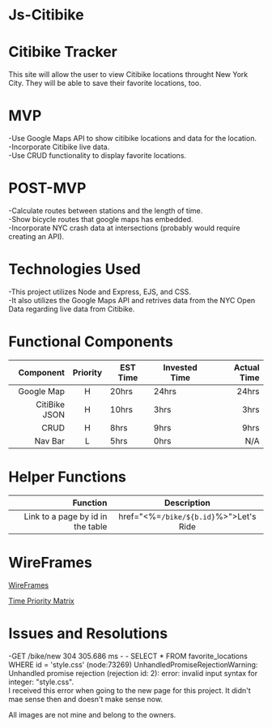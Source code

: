 # Js-Citibike  

# Citibike Tracker
This site will allow the user to view Citibike locations throught New York City. They will be able to save their favorite locations, too.

# MVP
-Use Google Maps API to show citibike locations and data for the location.  
-Incorporate Citibike live data.  
-Use CRUD functionality to display favorite locations.  

# POST-MVP
-Calculate routes between stations and the length of time.  
-Show bicycle routes that google maps has embedded.  
-Incorporate NYC crash data at intersections (probably would require creating an API).   

# Technologies Used
-This project utilizes Node and Express, EJS, and CSS.   
-It also utilizes the Google Maps API and retrives data from the NYC Open Data regarding live data from Citibike.   

# Functional Components
|Component|Priority|EST Time|Invested Time|Actual Time|
|--------:|:------:|--------|-------------|----------:|
|Google Map| H     |  20hrs | 24hrs       |  24hrs    |
| CitiBike JSON| H |  10hrs | 3hrs        |  3hrs     |
| CRUD     |  H     |  8hrs  | 9hrs       |    9hrs    |
| Nav Bar  |   L    |  5hrs  |  0hrs      |      N/A    |

# Helper Functions
|Function | Description |
|--------:|:-----------:|
|Link to a page by id in the table | href="<%=`/bike/${b.id}`%>">Let's Ride |


# WireFrames
[WireFrames](http://res.cloudinary.com/jkarlin929/image/upload/v1519175908/WireFrameCiti.jpg)

[Time Priority Matrix](http://res.cloudinary.com/jkarlin929/image/upload/v1519175941/Time%20Matrix.jpg)

# Issues and Resolutions
-GET /bike/new 304 305.686 ms - -
SELECT * FROM favorite_locations WHERE id = 'style.css'
(node:73269) UnhandledPromiseRejectionWarning: Unhandled promise rejection (rejection id: 2): error: invalid input syntax for integer: "style.css".  
I received this error when going to the new page for this project. It didn't mae sense then and doesn't make sense now.

All images are not mine and belong to the owners.